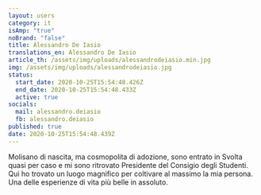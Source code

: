 ```yaml
---
layout: users
category: it
isAmp: "true"
noBrand: "false"
title: Alessandro De Iasio
translations_en: Alessandro De Iasio
article_th: /assets/img/uploads/alessandrodeiasio.min.jpg
img: /assets/img/uploads/alessandrodeiasio.jpg
status:
  start_date: 2020-10-25T15:54:48.426Z
  end_date: 2020-10-25T15:54:48.433Z
  active: true
socials:
  mail: alessandro.deiasio
  fb: alessandro.deiasio
published: true
date: 2020-10-25T15:54:48.439Z
---
```

Molisano di nascita, ma cosmopolita di adozione, sono entrato in Svolta quasi per caso e mi sono ritrovato Presidente del Consigio degli Studenti. Qui ho trovato un luogo magnifico per coltivare al massimo la mia persona. Una delle esperienze di vita più belle in assoluto.
